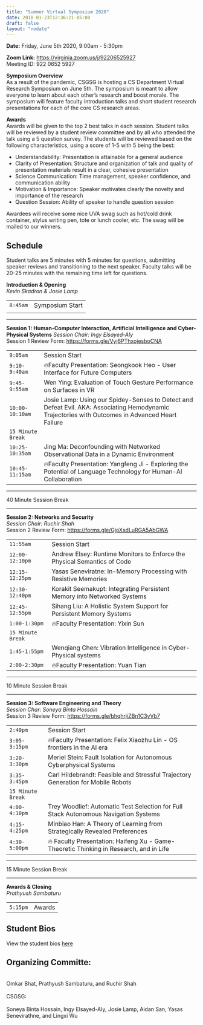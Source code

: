 ```yaml
---
title: "Summer Virtual Symposium 2020"
date: 2018-01-23T12:36:21-05:00
draft: false
layout: "nodate"
---
```

**Date:** Friday, June 5th 2020, 9:00am - 5:30pm

**Zoom Link:** https://virginia.zoom.us/j/92206525927  
Meeting ID: 922 0652 5927

**Symposium Overview**  
As a result of the pandemic, CSGSG is hosting a CS Department Virtual Research Symposium on  June 5th. The symposium is meant to allow everyone to learn about each other’s research and boost morale. The symposium will feature faculty introduction talks and short student research presentations for each of the core CS research areas.


**Awards**  
Awards will be given to the top 2 best talks in each session. Student talks will be reviewed by a student review committee and by all who attended the talk using a 5 question survey. The students will be reviewed based on the following characteristics, using a score of 1-5 with 5 being the best:
- Understandability: Presentation is attainable for a general audience
- Clarity of Presentation: Structure and organization of talk and quality of presentation materials result in a clear, cohesive presentation
- Science Communication: Time management, speaker confidence, and communication ability
- Motivation & Importance: Speaker motivates clearly the novelty and importance of the research
- Question Session: Ability of speaker to handle question session  

Awardees will receive some nice UVA swag such as hot/cold drink container, stylus writing pen, tote or lunch cooler, etc. The swag will be mailed to our winners.


## Schedule

Student talks are 5 minutes with 5 minutes for questions, submitting speaker reviews and transitioning to the next speaker. Faculty talks will be 20-25 minutes with the remaining time left for questions.


**Introduction & Opening**  
*Kevin Skadron & Josie Lamp*  


|             |             |
| :---        |     ----:   |
| `8:45am`      | Symposium Start       |
|    |         |

***

**Session 1: Human-Computer Interaction, Artificial Intelligence and Cyber-Physical Systems**
*Session Chair: Ingy Elsayed-Aly*  
Session 1 Review Form: https://forms.gle/Vyj6PThxojesboCNA

|             |             |
| :---        |     :----   |
|`9:05am`          |   Session Start |
|`9:10-9:40am`     |    🔥Faculty Presentation: Seongkook Heo - User Interface for Future Computers |
|`9:45-9:55am`    |    Wen Ying: Evaluation of Touch Gesture Performance on Surfaces in VR |
| `10:00-10:10am`   |  Josie Lamp: Using our Spidey-Senses to Detect and Defeat Evil. AKA: Associating Hemodynamic Trajectories with Outcomes in Advanced Heart Failure |
|   `15 Minute Break`  |
| `10:25-10:35am`   |  Jing Ma: Deconfounding with Networked Observational Data in a Dynamic Environment |
| `10:45-11:15am`  |  🔥Faculty Presentation: Yangfeng Ji - Exploring the Potential of Language Technology for Human-AI Collaboration|


***
40 Minute Session Break
***

**Session 2: Networks and Security**  
*Session Chair: Ruchir Shah*  
Session 2 Review Form: https://forms.gle/GjoXsdLuRGA5AbGWA

|             |             |
| :---        |     :----   |
|`11:55am`       |  Session Start |
|`12:00-12:10pm`  |   Andrew Elsey: Runtime Monitors to Enforce the Physical Semantics of Code|
|`12:15-12:25pm`  |   Yasas Seneviratne: In-Memory Processing with Resistive Memories|
|`12:30-12:40pm`  |  Korakit Seemakupt: Integrating Persistent Memory into Networked Systems|
|`12:45-12:55pm`   |  Sihang Liu: A Holistic System Support for Persistent Memory Systems|
|`1:00-1:30pm`     |    🔥Faculty Presentation: Yixin Sun|
| `15 Minute Break` |
|`1:45-1:55pm`      |   Wenqiang Chen: Vibration Intelligence in Cyber-Physical systems|
|`2:00-2:30pm`      |   🔥Faculty Presentation: Yuan Tian|

***
10 Minute Session Break
***

**Session 3: Software Engineering and Theory**  
*Session Char: Soneya Binta Hossain*  
Session 3 Review Form: https://forms.gle/bhqhrjiZBn1C3yVb7

|             |             |
| :---        |     :----   |
|`2:40pm`       | Session Start|
|`3:05-3:15pm`     |    🔥Faculty Presentation: Felix Xiaozhu Lin - OS frontiers in the AI era|
|`3:20-3:30pm`     |    Meriel Stein: Fault Isolation for Autonomous Cyberphysical Systems|
|`3:35-3:45pm`      |   Carl Hildebrandt: Feasible and Stressful Trajectory Generation for Mobile Robots|
|`15 Minute Break`|
|`4:00-4:10pm`      |   Trey Woodlief: Automatic Test Selection for Full Stack Autonomous Navigation Systems|
|`4:15-4:25pm`      |   Minbiao Han: A Theory of Learning from Strategically Revealed Preferences|
|`4:30-5:00pm`      |   🔥 Faculty Presentation: Haifeng Xu - Game-Theoretic Thinking in Research, and in Life|
***
15 Minute Session Break
***

**Awards & Closing**  
*Prathyush Sambaturu*

|             |             |
| :---        |     :----   |
|`5:15pm`     |    Awards |




## Student Bios
View the student bios [here](/sympbios)

## Organizing Committe:
<br>Omkar Bhat, Prathyush Sambaturu, and Ruchir Shah  
<br>CSGSG:  
<br>Soneya Binta Hossain, Ingy Elsayed-Aly, Josie Lamp, Aidan San, Yasas Senevirathne, and Lingxi Wu
